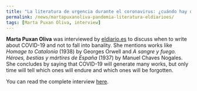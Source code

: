 ```yaml
---
title: "La literatura de urgencia durante el coronavirus: ¿cuándo hay que escribir para no caer en la banalidad?"
permalink: /news/martapuxanoliva-pandemia-literatura-eldiarioes/
tags: [Marta Puxan Oliva, interview]
---
```

**Marta Puxan Oliva** was interviewed by [eldiario.es](https://www.eldiario.es/) to discuss when to write about COVID-19 and not to fall into banality. She mentions works like _Homage to Catalonia_ (1938) by Georges Orwell and _A sangre y fuego. Héroes, bestias y mártires de España_ (1937) by Manuel Chaves Nogales. She concludes by saying that COVID-19 will generate many works, but only time will tell which ones will endure and which ones will be forgotten.

You can read the complete interview [here](https://www.eldiario.es/cultura/libros/literatura-urgencia-coronavirus-escribir-banalidad_0_1028548226.html).
